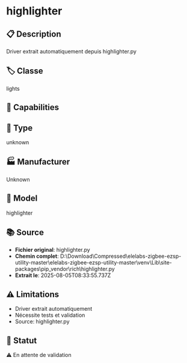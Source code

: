 # highlighter

## 📋 Description
Driver extrait automatiquement depuis highlighter.py

## 🏷️ Classe
lights

## 🔧 Capabilities


## 📡 Type
unknown

## 🏭 Manufacturer
Unknown

## 📱 Model
highlighter

## 📚 Source
- **Fichier original**: highlighter.py
- **Chemin complet**: D:\Download\Compressed\elelabs-zigbee-ezsp-utility-master\elelabs-zigbee-ezsp-utility-master\venv\Lib\site-packages\pip\_vendor\rich\highlighter.py
- **Extrait le**: 2025-08-05T08:33:55.737Z

## ⚠️ Limitations
- Driver extrait automatiquement
- Nécessite tests et validation
- Source: highlighter.py

## 🚀 Statut
⚠️ En attente de validation
